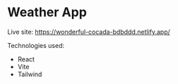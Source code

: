 # Weather App

Live site: https://wonderful-cocada-bdbddd.netlify.app/

Technologies used:
- React
- Vite
- Tailwind 
